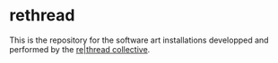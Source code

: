 # rethread
This is the repository for the software art installations developped and performed by the [re|thread collective](https://rethread.art/).
